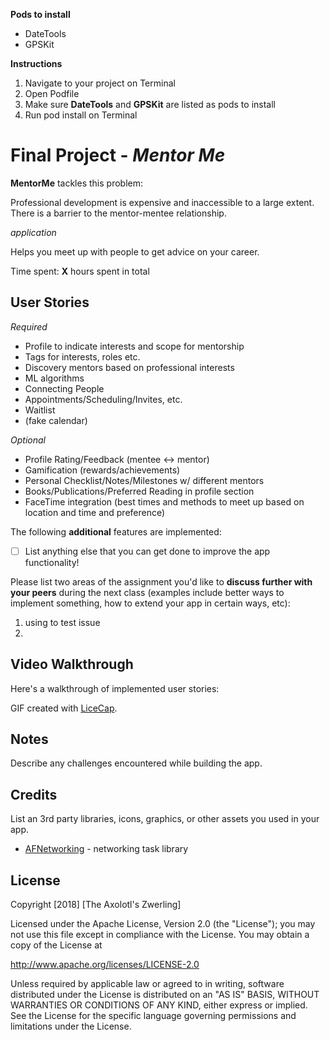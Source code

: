 

**Pods to install**
- DateTools
- GPSKit

**Instructions**
1) Navigate to your project on Terminal
2) Open Podfile
3) Make sure **DateTools** and **GPSKit** are listed as pods to install
4) Run pod install on Terminal


# Final Project - *Mentor Me*

**MentorMe** tackles this problem:

Professional development is expensive and inaccessible to a large extent. There is a barrier to the mentor-mentee relationship.

*application*

Helps you meet up with people to get advice on your career.


Time spent: **X** hours spent in total

## User Stories

*Required*

* Profile to indicate interests and scope for mentorship
* Tags for interests, roles etc. 
* Discovery mentors based on professional interests
* ML algorithms
* Connecting People
* Appointments/Scheduling/Invites, etc.
* Waitlist
* (fake calendar)


*Optional*

* Profile Rating/Feedback (mentee ↔ mentor)
* Gamification (rewards/achievements)
* Personal Checklist/Notes/Milestones w/ different mentors
* Books/Publications/Preferred Reading in profile section
* FaceTime integration (best times and methods to meet up based on location and time and preference)





The following **additional** features are implemented:

- [ ] List anything else that you can get done to improve the app functionality!

Please list two areas of the assignment you'd like to **discuss further with your peers** during the next class (examples include better ways to implement something, how to extend your app in certain ways, etc):

1. using to test issue
2.

## Video Walkthrough

Here's a walkthrough of implemented user stories:


GIF created with [LiceCap](http://www.cockos.com/licecap/).

## Notes

Describe any challenges encountered while building the app.

## Credits

List an 3rd party libraries, icons, graphics, or other assets you used in your app.

- [AFNetworking](https://github.com/AFNetworking/AFNetworking) - networking task library

## License

Copyright [2018] [The Axolotl's Zwerling]

Licensed under the Apache License, Version 2.0 (the "License");
you may not use this file except in compliance with the License.
You may obtain a copy of the License at

http://www.apache.org/licenses/LICENSE-2.0

Unless required by applicable law or agreed to in writing, software
distributed under the License is distributed on an "AS IS" BASIS,
WITHOUT WARRANTIES OR CONDITIONS OF ANY KIND, either express or implied.
See the License for the specific language governing permissions and
limitations under the License.
